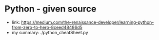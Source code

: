 # Python - given source
* link: https://medium.com/the-renaissance-developer/learning-python-from-zero-to-hero-8ceed48486d5
* my summary: ./python_cheatSheet.py

